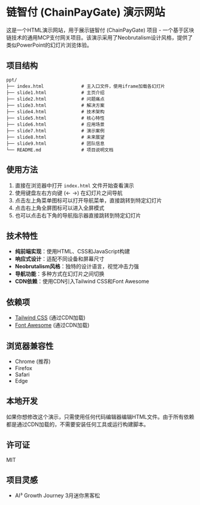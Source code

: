 # 链智付 (ChainPayGate) 演示网站

这是一个HTML演示网站，用于展示链智付 (ChainPayGate) 项目 - 一个基于区块链技术的通用MCP支付网关项目。该演示采用了Neobrutalism设计风格，提供了类似PowerPoint的幻灯片浏览体验。

## 项目结构

```
ppt/
├── index.html              # 主入口文件，使用iframe加载各幻灯片
├── slide1.html             # 主页介绍
├── slide2.html             # 问题痛点
├── slide3.html             # 解决方案
├── slide4.html             # 技术架构
├── slide5.html             # 核心特性
├── slide6.html             # 应用场景
├── slide7.html             # 演示案例
├── slide8.html             # 未来展望
├── slide9.html             # 团队信息
└── README.md               # 项目说明文档
```

## 使用方法

1. 直接在浏览器中打开 `index.html` 文件开始查看演示
2. 使用键盘左右方向键 (← →) 在幻灯片之间导航
3. 点击左上角菜单图标可以打开导航菜单，直接跳转到特定幻灯片
4. 点击右上角全屏图标可以进入全屏模式
5. 也可以点击右下角的导航指示器直接跳转到特定幻灯片

## 技术特性

- **纯前端实现**：使用HTML、CSS和JavaScript构建
- **响应式设计**：适配不同设备和屏幕尺寸
- **Neobrutalism风格**：独特的设计语言，视觉冲击力强
- **导航功能**：多种方式在幻灯片之间切换
- **CDN依赖**：使用CDN引入Tailwind CSS和Font Awesome

## 依赖项

- [Tailwind CSS](https://tailwindcss.com/) (通过CDN加载)
- [Font Awesome](https://fontawesome.com/) (通过CDN加载)

## 浏览器兼容性

- Chrome (推荐)
- Firefox
- Safari
- Edge

## 本地开发

如果你想修改这个演示，只需使用任何代码编辑器编辑HTML文件。由于所有依赖都是通过CDN加载的，不需要安装任何工具或运行构建脚本。

## 许可证

MIT

## 项目灵感

- AI³ Growth Journey 3月迷你黑客松 